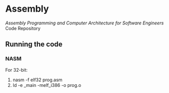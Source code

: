 # Assembly
*Assembly Programming and Computer Architecture for Software Engineers* Code Repository
## Running the code
### NASM
For 32-bit:
1. nasm -f elf32 prog.asm
2. ld -e _main -melf_i386 -o prog.o
